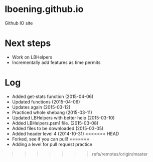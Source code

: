lboening.github.io
==================
Github IO site

Next steps
==================
* Work on LBHelpers
* Incrementally add features as time permits

Log
==================
* Added get-stats function (2015-04-06)
* Updated functions (2015-04-06)
* Updates again (2015-03-12)
* Practiced whole shebang (2015-03-11)
* Updated LBHelpers with better help (2015-03-10)
* Added LBHelpers.psm1 file.  (2015-03-08)
* Added files to be downloaded (2015-03-05)
* Added header level 4 (2014-10-31)
<<<<<<< HEAD
* Forked, see if you can pull!
=======
* Adding a level for pull request practice
>>>>>>> refs/remotes/origin/master
